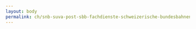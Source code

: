```yaml
---
layout: body
permalink: ch/snb-suva-post-sbb-fachdienste-schweizerische-bundesbahnen-konzernleitung/
---
```


